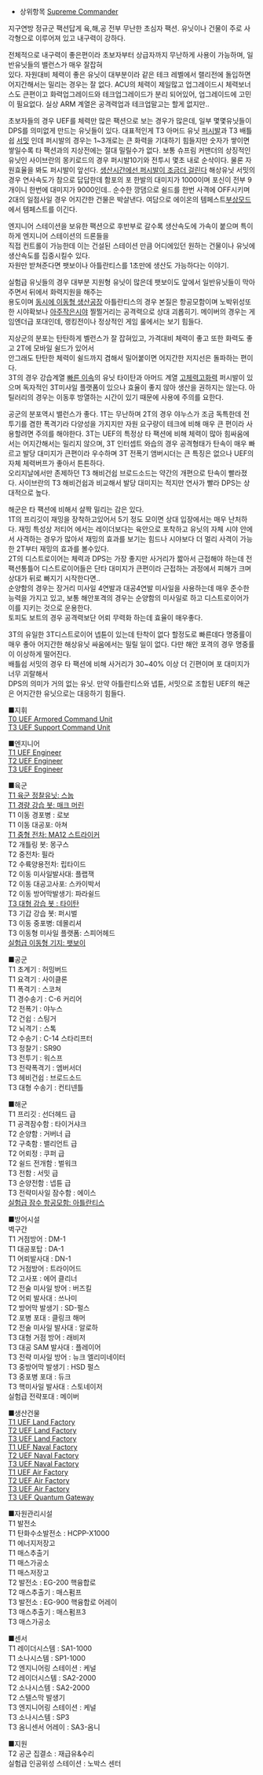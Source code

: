   * 상위항목 [Supreme Commander](Supreme%20Commander.md)  

지구연방 정규군 팩션답게 육,해,공 전부 무난한 초심자 팩션. 유닛이나 건물이 주로 사각형으로 이루어져 있고 내구력이 강하다.

전체적으로 내구력이 좋은편이라 초보자부터 상급자까지 무난하게 사용이 가능하며, 일반유닛들의 밸런스가 매우 잘잡혀  
있다. 자원대비 체력이 좋은 유닛이 대부분이라 같은 테크 레벨에서 랠리전에 돌입하면 어지간해서는 밀리는 경우는 잘 없다. ACU의 체력이
제일많고 업그레이드시 체력보너스도 큰편이고 화력업그레이드와 테크업그레이드가 분리 되어있어, 업그레이드에 고민이 필요없다. 실상 ARM 계열은
공격력업과 테크업말고는 할게 없지만..

초보자들의 경우 UEF를 체력만 많은 팩션으로 보는 경우가 많은데, 일부 몇몇유닛들이 DPS를 의미없게 만드는 유닛들이 있다. 대표적인게
T3 아머드 유닛 [퍼시발](%ED%8D%BC%EC%8B%9C%EB%B0%9C.md)과 T3 배틀쉽
[서밋](%EC%84%9C%EB%B0%8B.md) 인데 퍼시발의 경우는 1~3개로는 큰 화력을 기대하기 힘들지만 숫자가 쌓이면 쌓일수록
타 팩션과의 지상전에는 절대 밀릴수가 없다. 보통 슈프림 커맨더의 상징적인 유닛인 사이브란의 몽키로드의 경우 퍼시발10기와 전투시 몇초 내로
순삭이다. 물론 자원효율을 봐도 퍼시발이 앞선다. [생산시간에선 퍼시발이 조금더 걸린다](%EC%83%9D%EC%82%B0%EC%8B%9C%EA%B0%84%EC%97%90%EC%84%A0%20%ED%8D%BC%EC%8B%9C%EB%B0%9C%EC%9D%B4%20%EC%A1%B0%EA%B8%88%EB%8D%94%20%EA%B1%B8%EB%A6%B0%EB%8B%A4.md) 해상유닛 서밋의 경우 연사속도가 참으로
답답한데 함포의 포 한발의 대미지가 1000이며 포신이 전부 9개이니 한번에 대미지가 9000인데.. 순수한 깡댐으로 쉴드를 한번 사격에
OFF시키며 2대의 일점사일 경우 어지간한 건물은 박살낸다. 여담으로 에이온의 템페스트[부상모드](%EB%B6%80%EC%83%81%20%EB%AA%A8%EB%93%9C.md)에서 템페스트를 이긴다.

엔지니어 스테이션을 보유한 팩션으로 후반부로 갈수록 생산속도에 가속이 붙으며 특이하게 엔지니어 스테이션의 드론들을  
직접 컨트롤이 가능한데 이는 건설된 스테이션 만큼 어디에있던 원하는 건물이나 유닛에 생산속도를 집중시킬수 있다.  
자원만 받쳐준다면 팻보이나 아틀란티스를 1초만에 생산도 가능하다는 이야기.

실험급 유닛들의 경우 대부분 지원형 유닛이 많은데 팻보이도 앞에서 일반유닛들이 막아주면서 뒤에서 화력지원을 해주는  
용도이며 [동시에 이동형 생산공장](%EB%8F%99%EC%8B%9C%EC%97%90%20%EC%9D%B4%EB%8F%99%ED%98%95%20%EC%83%9D%EC%82%B0%EA%B3%B5%EC%9E%A5.md) 아틀란티스의 경우 본질은 항공모함이며 노박위성또한
시야확보나 [아주작은시야](%EC%95%84%EC%A3%BC%EC%9E%91%EC%9D%80%20%EC%8B%9C%EC%95%BC.md) 찔찔거리는
공격력으로 상대 괴롭히기. 메이버의 경우는 게임엔더급 포대인데, 랭킹전이나 정상적인 게임 룰에서는 보기 힘들다.

지상군의 분포는 탄탄하게 벨런스가 잘 잡혀있고, 가격대비 체력이 좋고 또한 화력도 좋고 2T에 모바일 쉴드가 있어서  
안그래도 탄탄한 체력이 쉴드까지 겸해서 밀어붙이면 어지간한 저지선은 돌파하는 편이다.  
3T의 경우 강습계열 [빠른 이속](%EB%B9%A0%EB%A5%B8%20%EC%9D%B4%EC%86%8D.md)의 유닛 타이탄과
아머드 계열 [고체력고화력](%EA%B3%A0%EC%B2%B4%EB%A0%A5%20%EA%B3%A0%ED%99%94%EB%A0%A5.md) 퍼시발이 있으며
독자적인 3T미사일 플랫폼이 있으나 효율이 좋지 않아 생산을 권하지는 않는다. 아틸러리의 경우는 이동후 방열하는 시간이 있기 때문에 사용에
주의를 요한다.

공군의 분포역시 밸런스가 좋다. 1T는 무난하며 2T의 경우 야누스가 조금 독특한데 전투기를 겸한 폭격기라 다양성을 가지지만 자원 요구량이
테크에 비해 매우 큰 편이라 사용할려면 주의를 해야한다. 3T는 UEF의 특정상 타 팩션에 비해 체력이 많아 힘싸움에서는 어지간해서는 밀리지
않으며, 3T 인터셉트 와습의 경우 공격형태가 탄속이 매우 빠르고 발당 대미지가 큰편이라 우수하며 3T 전폭기 앰버시더는 큰 특징은 없으나
UEF의 자체 체력버프가 좋아서 튼튼하다.  
오리지날에서만 존제하던 T3 해비건쉽 브로드소드는 약간의 개편으로 탄속이 빨라졌다. 사이브란의 T3 해비건쉽과 비교해서 발당 대미지는 적지만
연사가 빨라 DPS는 상대적으로 높다.

해군은 타 팩션에 비해서 살짝 밀리는 감은 있다.  
1T의 프리깃이 재밍을 장착하고있어서 5기 정도 모이면 상대 입장에서는 매우 난처하다. 재밍 특성상 저티어 에서는 레이더보다는 육안으로
포착하고 유닛의 자체 시야 안에서 사격하는 경우가 많아서 재밍의 효과를 보기는 힘드나 시야보다 더 멀리 사격이 가능한 2T부터 재밍의 효과를
볼수있다.  
2T의 디스트로이어는 체력과 DPS는 가장 좋지만 사거리가 짧아서 근접해야 하는데 전 팩션통틀어 디스트로이어들은 단타 대미지가 큰편이라
근접하는 과정에서 피해가 크며 상대가 뒤로 빠지기 시작한다면..  
순양함의 경우는 장거리 미사일 4연발과 대공4연발 미사일을 사용하는데 매우 준수한 능력을 가지고 있고, 보통 해안포격의 경우는 순양함의
미사일로 하고 디스트로이어가 이를 지키는 것으로 운용한다.  
토피도 보트의 경우 공격력보단 어뢰 무력화 하는데 효율이 매우좋다.

3T의 유일한 3T디스트로이어 넵튠이 있는데 탄착이 없다 할정도로 빠른데다 명중률이 매우 좋아 어지간한 해상유닛 싸움에서는 밀릴 일이 없다.
다만 해안 포격의 경우 명중률이 이상하게 떨어진다.  
배틀쉽 서밋의 경우 타 팩션에 비해 사거리가 30~40% 이상 더 긴편이며 포 대미지가 너무 괴랄해서  
DPS의 의미가 거의 없는 유닛. 만약 아틀란티스와 넵튠, 서밋으로 조합된 UEF의 해군은 어지간한 유닛으로는 대응하기 힘들다.

■지휘  
[T0 UEF Armored Command Unit](T0%20UEF%20Armored%20Command%20Unit.md)  
[T3 UEF Support Command Unit](T3%20UEF%20Support%20Command%20Unit.md)

■엔지니어  
[T1 UEF Engineer](T1%20UEF%20Engineer.md)  
[T2 UEF Engineer](T2%20UEF%20Engineer.md)  
[T3 UEF Engineer](T3%20UEF%20Engineer.md)

■육군  
[T1 육군 정찰유닛: 스눕](T1%20%EC%9C%A1%EA%B5%B0%20%EC%A0%95%EC%B0%B0%EC%9C%A0%EB%8B%9B%3A%20%EC%8A%A4%EB%88%95.md)  
[T1 경량 강습 봇: 매크 머린](T1%20%EA%B2%BD%EB%9F%89%20%EA%B0%95%EC%8A%B5%20%EB%B4%87%3A%20%EB%A7%A4%ED%81%AC%20%EB%A8%B8%EB%A6%B0.md)  
T1 이동 경포병 : 로보  
T1 이동 대공포: 아쳐  
[T1 중형 전차: MA12 스트라이커](T1%20%EC%A4%91%ED%98%95%20%EC%A0%84%EC%B0%A8%3A%20MA12%20%EC%8A%A4%ED%8A%B8%EB%9D%BC%EC%9D%B4%EC%BB%A4.md)  
T2 개틀링 봇: 몽구스  
T2 중전차: 필라  
T2 수륙양용전차: 립타이드  
T2 이동 미사일발사대: 플랩잭  
T2 이동 대공고사포: 스카이박서  
T2 이동 방어막발생기: 파라쉴드  
[T3 대형 강습 봇 : 타이탄](T3%20%EB%8C%80%ED%98%95%20%EA%B0%95%EC%8A%B5%20%EB%B4%87%20%3A%20%ED%83%80%EC%9D%B4%ED%83%84.md)  
T3 기갑 강습 봇: 퍼시벌  
T3 이동 중포병: 데몰리셔  
T3 이동형 미사일 플랫폼: 스피어헤드  
[실험급 이동형 기지: 팻보이](%EC%8B%A4%ED%97%98%EA%B8%89%20%EC%9D%B4%EB%8F%99%ED%98%95%20%EA%B8%B0%EC%A7%80%3A%20%ED%8C%BB%EB%B3%B4%EC%9D%B4.md)

■공군  
T1 초계기 : 허밍버드  
T1 요격기 : 사이클론  
T1 폭격기 : 스코쳐  
T1 경수송기 : C-6 커리어  
T2 전폭기 : 야누스  
T2 건쉽 : 스팅거  
T2 뇌격기 : 스톡  
T2 수송기 : C-14 스타리프터  
T3 정찰기 : SR90  
T3 전투기 : 워스프  
T3 전략폭격기 : 엠버서더  
T3 헤비건쉽 : 브로드소드  
T3 대형 수송기 : 컨티넨틀

■해군  
T1 프리깃 : 선더헤드 급  
T1 공격잠수함 : 타이거샤크  
T2 순양함 : 거버너 급  
T2 구축함 : 밸리언트 급  
T2 어뢰정 : 쿠퍼 급  
T2 쉴드 전개함 : 벌워크  
T3 전함 : 서밋 급  
T3 순양전함 : 넵튠 급  
T3 전략미사일 잠수함 : 에이스  
[실험급 잠수 항공모함: 아틀란티스](%EC%8B%A4%ED%97%98%EA%B8%89%20%EC%9E%A0%EC%88%98%20%ED%95%AD%EA%B3%B5%EB%AA%A8%ED%95%A8%3A%20%EC%95%84%ED%8B%80%EB%9E%80%ED%8B%B0%EC%8A%A4.md)

■방어시설  
벽구간  
T1 거점방어 : DM-1  
T1 대공포탑 : DA-1  
T1 어뢰발사대 : DN-1  
T2 거점방어 : 트라이어드  
T2 고사포 : 에어 클리너  
T2 전술 미사일 방어 : 버즈킬  
T2 어뢰 발사대 : 쓰나미  
T2 방어막 발생기 : SD-펄스  
T2 포병 포대 : 클링크 해머  
T2 전술 미사일 발사대 : 알로하  
T3 대형 거점 방어 : 래비저  
T3 대공 SAM 발사대 : 플레이어  
T3 전략 미사일 방어 : 뉴크 엘리미네이터  
T3 중방어막 발생기 : HSD 펄스  
T3 중포병 포대 : 듀크  
T3 핵미사일 발사대 : 스토네이저  
실험급 전략포대 : 메이버

■생산건물  
[T1 UEF Land Factory](T1%20UEF%20Land%20Factory.md)  
[T2 UEF Land Factory](T2%20UEF%20Land%20Factory.md)  
[T3 UEF Land Factory](T3%20UEF%20Land%20Factory.md)  
[T1 UEF Naval Factory](T1%20UEF%20Naval%20Factory.md)  
[T2 UEF Naval Factory](T2%20UEF%20Naval%20Factory.md)  
[T3 UEF Naval Factory](T3%20UEF%20Naval%20Factory.md)  
[T1 UEF Air Factory](T1%20UEF%20Air%20Factory.md)  
[T2 UEF Air Factory](T2%20UEF%20Air%20Factory.md)  
[T3 UEF Air Factory](T3%20UEF%20Air%20Factory.md)  
[T3 UEF Quantum Gateway](T3%20UEF%20Quantum%20Gateway.md)

■자원관리시설  
T1 발전소  
T1 탄화수소발전소 : HCPP-X1000  
T1 에너지저장고  
T1 매스추출기  
T1 매스가공소  
T1 매스저장고  
T2 발전소 : EG-200 핵융합로  
T2 매스추출기 : 매스펌프  
T3 발전소 : EG-900 핵융합로 어레이  
T3 매스추출기 : 매스펌프3  
T3 매스가공소

■센서  
T1 레이더시스템 : SA1-1000  
T1 소나시스템 : SP1-1000  
T2 엔지니어링 스테이션 : 케널  
T2 레이더시스템 : SA2-2000  
T2 소나시스템 : SA2-2000  
T2 스텔스막 발생기  
T3 엔지니어링 스테이션 : 케널  
T3 소나시스템 : SP3  
T3 옴니센서 어레이 : SA3-옴니

■지원  
T2 공군 집결소 : 재급유&수리  
실험급 인공위성 스테이션 : 노박스 센터

